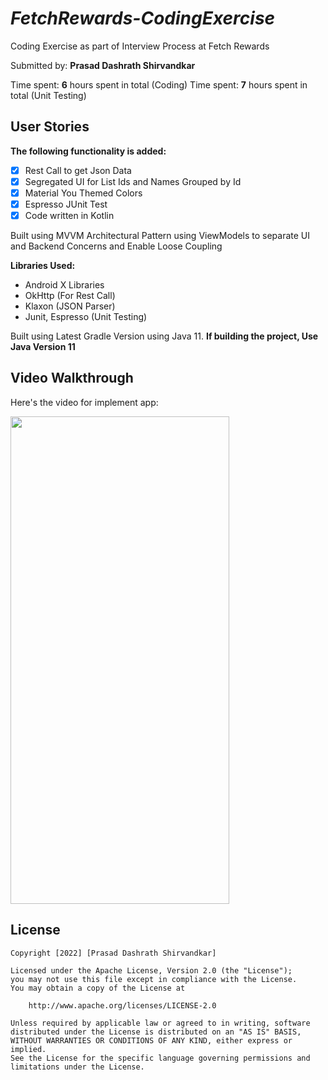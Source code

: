# *FetchRewards-CodingExercise*

Coding Exercise as part of Interview Process at Fetch Rewards

Submitted by: **Prasad Dashrath Shirvandkar**

Time spent: **6** hours spent in total (Coding)
Time spent: **7** hours spent in total (Unit Testing)

## User Stories

**The following functionality is added:**

* [X] Rest Call to get Json Data
* [X] Segregated UI for List Ids and Names Grouped by Id
* [X] Material You Themed Colors
* [X] Espresso JUnit Test
* [X] Code written in Kotlin

Built using MVVM Architectural Pattern using ViewModels to separate UI and Backend Concerns and Enable Loose Coupling

**Libraries Used:**
- Android X Libraries
- OkHttp (For Rest Call)
- Klaxon (JSON Parser)
- Junit, Espresso (Unit Testing)

Built using Latest Gradle Version using Java 11.
**If building the project, Use Java Version 11** 

## Video Walkthrough

Here's the video for implement app:

<img src="coding_exercise.gif" width="350" height="780"/>

## License

    Copyright [2022] [Prasad Dashrath Shirvandkar]

    Licensed under the Apache License, Version 2.0 (the "License");
    you may not use this file except in compliance with the License.
    You may obtain a copy of the License at

        http://www.apache.org/licenses/LICENSE-2.0

    Unless required by applicable law or agreed to in writing, software
    distributed under the License is distributed on an "AS IS" BASIS,
    WITHOUT WARRANTIES OR CONDITIONS OF ANY KIND, either express or implied.
    See the License for the specific language governing permissions and
    limitations under the License.
